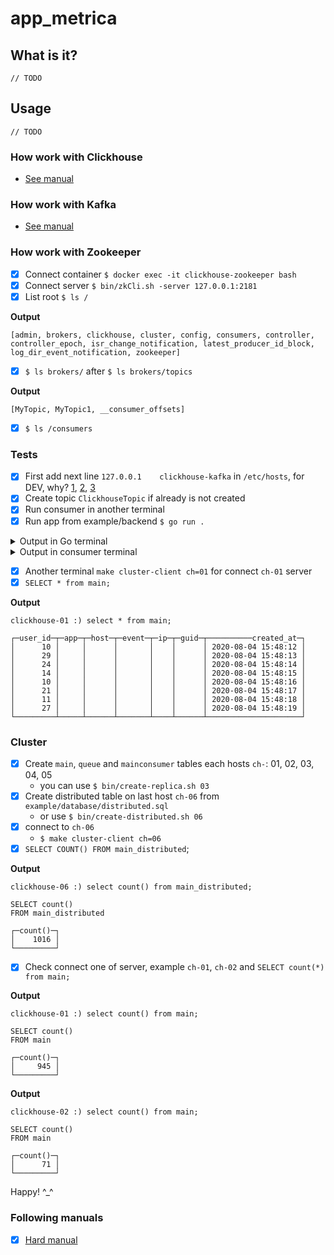 # app_metrica

## What is it?

`// TODO`

## Usage

`// TODO`

### How work with Clickhouse

- [See manual](/cluster/clickhouse/README.md)

### How work with Kafka

- [See manual](/cluster/kafka/README.md)


### How work with Zookeeper

- [x] Connect container `$ docker exec -it clickhouse-zookeeper bash`
- [x] Connect server `$ bin/zkCli.sh -server 127.0.0.1:2181`
- [x] List root `$ ls /`

**Output**

```shell script
[admin, brokers, clickhouse, cluster, config, consumers, controller, controller_epoch, isr_change_notification, latest_producer_id_block, log_dir_event_notification, zookeeper]
```

- [x] `$ ls brokers/` after `$ ls brokers/topics`

**Output**

```shell script
[MyTopic, MyTopic1, __consumer_offsets]
```

- [x] `$ ls /consumers`

### Tests

- [x] First add next line `127.0.0.1    clickhouse-kafka` in `/etc/hosts`, for DEV, why? [1](https://ealebed.github.io/posts/2018/docker-%D1%81%D0%BE%D0%B2%D0%B5%D1%82-28-%D0%BA%D0%B0%D0%BA-%D0%B8%D1%81%D0%BF%D1%80%D0%B0%D0%B2%D0%B8%D1%82%D1%8C-%D0%BE%D1%88%D0%B8%D0%B1%D0%BA%D1%83-connection-reset-by-peer/), [2](https://github.com/grafana/metrictank/issues/1286), [3](https://github.com/wurstmeister/kafka-docker/issues/424)
- [x] Create topic `ClickhouseTopic` if already is not created
- [x] Run consumer in another terminal
- [x] Run app from example/backend `$ go run .`

<details>
  <summary>Output in Go terminal</summary>

  ```shell script
      Send message to broker: user 23, time 2020-08-04 13:58:14
      Send message to broker: user 16, time 2020-08-04 13:58:15
      Send message to broker: user 29, time 2020-08-04 13:58:16
      Send message to broker: user 11, time 2020-08-04 13:58:17
      Send message to broker: user 22, time 2020-08-04 13:58:18
      Send message to broker: user 25, time 2020-08-04 13:58:19
      Send message to broker: user 15, time 2020-08-04 13:58:20
      Send message to broker: user 20, time 2020-08-04 13:58:21
      Send message to broker: user 17, time 2020-08-04 13:58:22
      message at topic/partition/offset MyTopic/0/189:  = {"user_id":23,"app":"","host":"","event":"","ip":"","guid":"","created_at":"2020-08-04 13:58:14"}
      message at topic/partition/offset MyTopic/0/190:  = {"user_id":16,"app":"","host":"","event":"","ip":"","guid":"","created_at":"2020-08-04 13:58:15"}
      message at topic/partition/offset MyTopic/0/191:  = {"user_id":29,"app":"","host":"","event":"","ip":"","guid":"","created_at":"2020-08-04 13:58:16"}
      message at topic/partition/offset MyTopic/0/192:  = {"user_id":11,"app":"","host":"","event":"","ip":"","guid":"","created_at":"2020-08-04 13:58:17"}
      message at topic/partition/offset MyTopic/0/193:  = {"user_id":22,"app":"","host":"","event":"","ip":"","guid":"","created_at":"2020-08-04 13:58:18"}
      message at topic/partition/offset MyTopic/0/194:  = {"user_id":25,"app":"","host":"","event":"","ip":"","guid":"","created_at":"2020-08-04 13:58:19"}
      message at topic/partition/offset MyTopic/0/195:  = {"user_id":15,"app":"","host":"","event":"","ip":"","guid":"","created_at":"2020-08-04 13:58:20"}
      message at topic/partition/offset MyTopic/0/196:  = {"user_id":20,"app":"","host":"","event":"","ip":"","guid":"","created_at":"2020-08-04 13:58:21"}
      message at topic/partition/offset MyTopic/0/197:  = {"user_id":17,"app":"","host":"","event":"","ip":"","guid":"","created_at":"2020-08-04 13:58:22"}
      Send message to broker: user 19, time 2020-08-04 13:58:23
      Send message to broker: user 18, time 2020-08-04 13:58:24
      Send message to broker: user 28, time 2020-08-04 13:58:25
  ```
</details>


<details>
  <summary>Output in consumer terminal</summary>

  ```shell script
      {"user_id":19,"app":"","host":"","event":"","ip":"","guid":"","created_at":"2020-08-04 13:58:23"}
      {"user_id":18,"app":"","host":"","event":"","ip":"","guid":"","created_at":"2020-08-04 13:58:24"}
      {"user_id":28,"app":"","host":"","event":"","ip":"","guid":"","created_at":"2020-08-04 13:58:25"}
      {"user_id":14,"app":"","host":"","event":"","ip":"","guid":"","created_at":"2020-08-04 13:58:26"}
      {"user_id":13,"app":"","host":"","event":"","ip":"","guid":"","created_at":"2020-08-04 13:58:27"}
      {"user_id":14,"app":"","host":"","event":"","ip":"","guid":"","created_at":"2020-08-04 13:58:28"}
      {"user_id":17,"app":"","host":"","event":"","ip":"","guid":"","created_at":"2020-08-04 13:58:29"}
      {"user_id":22,"app":"","host":"","event":"","ip":"","guid":"","created_at":"2020-08-04 13:58:30"}
      {"user_id":22,"app":"","host":"","event":"","ip":"","guid":"","created_at":"2020-08-04 13:58:31"}
      {"user_id":26,"app":"","host":"","event":"","ip":"","guid":"","created_at":"2020-08-04 13:58:32"}
      {"user_id":29,"app":"","host":"","event":"","ip":"","guid":"","created_at":"2020-08-04 13:58:33"}
      {"user_id":10,"app":"","host":"","event":"","ip":"","guid":"","created_at":"2020-08-04 13:58:34"}
      {"user_id":16,"app":"","host":"","event":"","ip":"","guid":"","created_at":"2020-08-04 13:58:35"}
      {"user_id":21,"app":"","host":"","event":"","ip":"","guid":"","created_at":"2020-08-04 13:58:36"}
      {"user_id":26,"app":"","host":"","event":"","ip":"","guid":"","created_at":"2020-08-04 13:58:37"}
  ```
</details>

- [x] Another terminal `make cluster-client ch=01` for connect `ch-01` server
- [x] `SELECT * from main;`

**Output**

```shell script
clickhouse-01 :) select * from main;

┌─user_id─┬─app─┬─host─┬─event─┬─ip─┬─guid─┬──────────created_at─┐
│      10 │     │      │       │    │      │ 2020-08-04 15:48:12 │
│      29 │     │      │       │    │      │ 2020-08-04 15:48:13 │
│      24 │     │      │       │    │      │ 2020-08-04 15:48:14 │
│      14 │     │      │       │    │      │ 2020-08-04 15:48:15 │
│      10 │     │      │       │    │      │ 2020-08-04 15:48:16 │
│      21 │     │      │       │    │      │ 2020-08-04 15:48:17 │
│      11 │     │      │       │    │      │ 2020-08-04 15:48:18 │
│      27 │     │      │       │    │      │ 2020-08-04 15:48:19 │
└─────────┴─────┴──────┴───────┴────┴──────┴─────────────────────┘
```

### Cluster

- [x] Create `main`, `queue` and `mainconsumer` tables each hosts `ch-`: 01, 02, 03, 04, 05
    - you can use `$ bin/create-replica.sh 03`
- [x] Create distributed table on last host `ch-06` from `example/database/distributed.sql`
    - or use `$ bin/create-distributed.sh 06`
- [x] connect to `ch-06`
    - `$ make cluster-client ch=06`
- [x] `SELECT COUNT() FROM main_distributed`;

**Output**

```shell script
clickhouse-06 :) select count() from main_distributed;

SELECT count()
FROM main_distributed

┌─count()─┐
│    1016 │
└─────────┘
```

- [x] Check connect one of server, example `ch-01`, `ch-02` and `SELECT count(*) from main;`

**Output**

```shell script
clickhouse-01 :) select count() from main;

SELECT count()
FROM main

┌─count()─┐
│     945 │
└─────────┘
```

**Output**

```shell script
clickhouse-02 :) select count() from main;

SELECT count()
FROM main

┌─count()─┐
│      71 │
└─────────┘
```

Happy! ^_^

### Following manuals

- [x] [Hard manual](https://github.com/zikwall/clickhouse-docs)